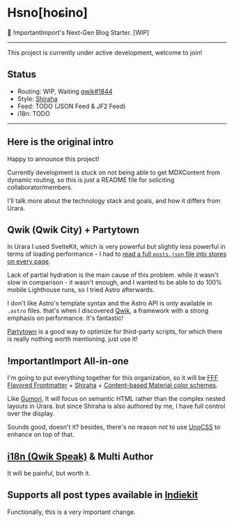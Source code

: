 # Hsno[hoɕino]

🐳 !mportantImport's Next-Gen Blog Starter. [WIP]

---

This project is currently under active development, welcome to join!

## Status

- Routing: WIP, Waiting [qwik#1844](https://github.com/BuilderIO/qwik/issues/1844)
- Style: [Shiraha](https://github.com/importantimport/shiraha)
- Feed: TODO (JSON Feed & JF2 Feed)
- i18n: TODO

---

## Here is the original intro

Happy to announce this project!

Currently development is stuck on not being able to get MDXContent from dynamic routing, so this is just a README file for soliciting collaborator/members.

I'll talk more about the technology stack and goals, and how it differs from Urara.

## Qwik (Qwik City) + Partytown

In Urara I used SvelteKit, which is very powerful but slightly less powerful in terms of loading performance - I had to [read a full `posts.json` file into stores on every page](https://github.com/importantimport/urara/blob/main/src/routes/%2Blayout.ts).

Lack of partial hydration is the main cause of this problem. while it wasn't slow in comparison - it wasn't enough, and I wanted to be able to do 100% mobile Lighthouse runs, so I tried Astro afterwards.

I don't like Astro's template syntax and the Astro API is only available in `.astro` files. that's when I discovered [Qwik](https://github.com/BuilderIO/qwik), a framework with a strong emphasis on performance. It's fantastic!

[Partytown](https://github.com/BuilderIO/partytown) is a good way to optimize for third-party scripts, for which there is really nothing worth mentioning. just use it!

## !mportantImport All-in-one

I'm going to put everything together for this organization, so it will be
[FFF Flavored Frontmatter](https://github.com/importantimport/fff) + [Shiraha](https://github.com/importantimport/shiraha) + [Content-based Material color schemes](https://github.com/importantimport/material-color-utilities).

Like [Gumori](https://github.com/importantimport/gumori), It will focus on semantic HTML rather than the complex nested layouts in Urara. but since Shiraha is also authored by me, I have full control over the display.

Sounds good, doesn't it? besides, there's no reason not to use [UnoCSS](https://github.com/unocss/unocss) to enhance on top of that.

## [i18n (Qwik Speak)](https://github.com/robisim74/qwik-speak) & Multi Author

It will be painful, but worth it.

## Supports all post types available in [Indiekit](https://github.com/getindiekit/indiekit)

Functionally, this is a very important change.
